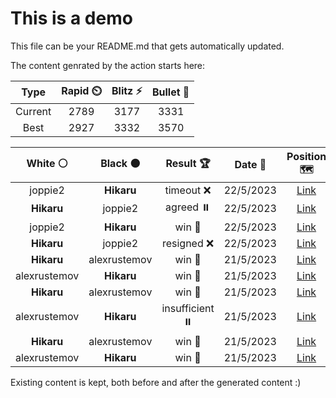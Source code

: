 # This is a demo

This file can be your README.md that gets automatically updated.

The content genrated by the action starts here:

<!--START_SECTION:chessStats-->
<!-- Automatically generated with https://github.com/Balastrong/chess-stats-action -->

| Type | Rapid ⏲️ | Blitz ⚡ | Bullet 🔫 |
|:---:|:---:|:---:|:---:|
| Current | 2789 | 3177 | 3331 |
| Best | 2927 | 3332 | 3570 |

| White ⚪ | Black ⚫ | Result 🏆 | Date 📅 | Position 🗺️ | Type 🕕 |
|:---:|:---:|:---:|:---:|:---:|:---:|
| joppie2 | **Hikaru** | timeout ❌ | 22/5/2023 | <a href="http://www.ee.unb.ca/cgi-bin/tervo/fen.pl?select=8/2K5/5k2/P3n2R/3N4/3b4/8/8 b - -">Link</a> | Rapid |
| **Hikaru** | joppie2 | agreed ⏸️ | 22/5/2023 | <a href="http://www.ee.unb.ca/cgi-bin/tervo/fen.pl?select=2kr3r/ppp1n2p/2n2ppb/4p3/1P2P1b1/1NP2NP1/PB3PBP/R2R2K1 b - -">Link</a> | Rapid |
| joppie2 | **Hikaru** | win 🥇 | 22/5/2023 | <a href="http://www.ee.unb.ca/cgi-bin/tervo/fen.pl?select=8/5k2/8/5p2/4p3/1r4P1/2r2N2/R4K2 w - -">Link</a> | Rapid |
| **Hikaru** | joppie2 | resigned ❌ | 22/5/2023 | <a href="http://www.ee.unb.ca/cgi-bin/tervo/fen.pl?select=8/6k1/3nppp1/8/P2P2K1/2r5/5r2/1Q4R1 b - -">Link</a> | Rapid |
| **Hikaru** | alexrustemov | win 🥇 | 21/5/2023 | <a href="http://www.ee.unb.ca/cgi-bin/tervo/fen.pl?select=4r1k1/pp2rpnp/1qb3p1/2p1P3/2Pp1P2/1P1B2NP/P2Q2P1/4RR1K b - -">Link</a> | Blitz |
| alexrustemov | **Hikaru** | win 🥇 | 21/5/2023 | <a href="http://www.ee.unb.ca/cgi-bin/tervo/fen.pl?select=8/B7/4n3/7p/4kp1P/8/8/5K2 w - -">Link</a> | Blitz |
| **Hikaru** | alexrustemov | win 🥇 | 21/5/2023 | <a href="http://www.ee.unb.ca/cgi-bin/tervo/fen.pl?select=r6r/1p3p2/p3p1kp/6p1/2P5/N1Q5/qR3PPP/4R1K1 b - -">Link</a> | Blitz |
| alexrustemov | **Hikaru** | insufficient ⏸️ | 21/5/2023 | <a href="http://www.ee.unb.ca/cgi-bin/tervo/fen.pl?select=3k4/8/4K3/8/8/8/8/8 w - -">Link</a> | Blitz |
| **Hikaru** | alexrustemov | win 🥇 | 21/5/2023 | <a href="http://www.ee.unb.ca/cgi-bin/tervo/fen.pl?select=2r1q1k1/2r2p1p/4pQpB/4P3/pn1P3P/6P1/1P3R1K/5R2 b - -">Link</a> | Blitz |
| alexrustemov | **Hikaru** | win 🥇 | 21/5/2023 | <a href="http://www.ee.unb.ca/cgi-bin/tervo/fen.pl?select=2r3k1/5rp1/4Q2p/p1q1p3/6P1/5P1P/5RK1/8 w - -">Link</a> | Blitz |

<!--END_SECTION:chessStats-->

Existing content is kept, both before and after the generated content :)
